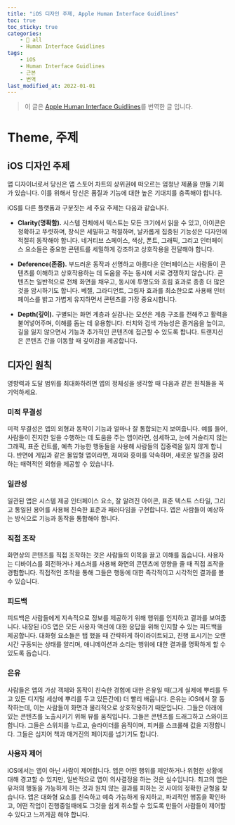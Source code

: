 ```yaml
---
title: "iOS 디자인 주제, Apple Human Interface Guidlines"
toc: true
toc_sticky: true
categories:
    - 📂 all
    - Human Interface Guidlines
tags:
    - iOS
    - Human Interface Guidlines
    - 근본
    - 번역
last_modified_at: 2022-01-01
---
```


> 이 글은 [Apple Human Interface Guidlines](https://developer.apple.com/design/human-interface-guidelines/ios/overview/themes/)를 번역한 글 입니다.

# Theme, 주제

## iOS 디자인 주제

앱 디자이너로서 당신은 앱 스토어 차트의 상위권에 떠오르는 엄청난 제품을 만들 기회가 있습니다. 이를 위해서 당신은 품질과 기능에 대한 높은 기대치를 충족해야 합니다.

iOS를 다른 플랫폼과 구분짓는 세 주요 주제는 다음과 같습니다.

- **Clarity(명확함).** 시스템 전체에서 텍스트는 모든 크기에서 읽을 수 있고, 아이콘은 정확하고 뚜렷하며, 장식은 세밀하고 적절하며, 날카롭게 집중된 기능성은 디자인에 적절히 동작해야 합니다. 네거티브 스페이스, 색상, 폰트, 그래픽, 그리고 인터페이스 요소들은 중요한 콘텐트를 세밀하게 강조하고 상호작용을 전달해야 합니다.

- **Deference(존중).** 부드러운 동작과 선명하고 아름다운 인터페이스는 사람들이 콘텐츠를 이해하고 상호작용하는 데 도움을 주는 동시에 서로 경쟁하지 않습니다. 콘텐츠는 일반적으로 전체 화면을 채우고, 동시에 투명도와 흐림 효과로 종종 더 많은 것을 암시하기도 합니다. 베젤, 그라디언트, 그림자 효과를 최소한으로 사용해 인터페이스를 밝고 가볍게 유지하면서 콘텐츠를 가장 중요시합니다.

- **Depth(깊이).** 구별되는 화면 계층과 실감나는 모션은 계층 구조를 전해주고 활력을 불어넣어주며, 이해를 돕는 데 유용합니다. 터치와 검색 가능성은 즐거움을 높이고, 길을 잃지 않으면서 기능과 추가적인 콘텐츠에 접근할 수 있도록 합니다. 트랜지션은 콘텐츠 간을 이동할 때 깊이감을 제공합니다.

## 디자인 원칙

영향력과 도달 범위를 최대화하려면 앱의 정체성을 생각할 때 다음과 같은 원칙들을 꼭 기억하세요.

### 미적 무결성

미적 무결성은 앱의 외형과 동작이 기능과 얼마나 잘 통합되는지 보여줍니다. 예를 들어, 사람들이 진지한 일을 수행하는 데 도움을 주는 앱이라면, 섬세하고, 눈에 거슬리지 않는 그래픽, 표준 컨트롤, 예측 가능한 행동들을 사용해 사람들의 집중력을 잃지 않게 합니다. 반면에 게임과 같은 몰입형 앱이라면, 재미와 흥미를 약속하며, 새로운 발견을 장려하는 매력적인 외형을 제공할 수 있습니다.

### 일관성

일관된 앱은 시스템 제공 인터페이스 요소, 잘 알려진 아이콘, 표준 텍스트 스타일, 그리고 통일된 용어를 사용해 친숙한 표준과 패러다임을 구현합니다. 앱은 사람들이 예상하는 방식으로 기능과 동작을 통합해야 합니다.

### 직접 조작

화면상의 콘텐츠를 직접 조작하는 것은 사람들의 이목을 끌고 이해를 돕습니다. 사용자는 디바이스를 회전하거나 제스처를 사용해 화면의 콘텐츠에 영향을 줄 때 직접 조작을 경험합니다. 직접적인 조작을 통해 그들은 행동에 대한 즉각적이고 시각적인 결과를 볼 수 있습니다.

### 피드백

피드백은 사람들에게 지속적으로 정보를 제공하기 위해 행위를 인지하고 결과를 보여줍니다. 내장된 iOS 앱은 모든 사용자 액션에 대한 응답을 위해 인지할 수 있는 피드백을 제공합니다. 대화형 요소들은 탭 했을 때 간략하게 하이라이트되고, 진행 표시기는 오랜 시간 구동되는 상태를 알리며, 애니메이션과 소리는 행위에 대한 결과를 명확하게 할 수 있도록 돕습니다.

### 은유

사람들은 앱의 가상 객체와 동작이 친숙한 경험에 대한 은유일 때(그게 실제에 뿌리를 두고 있든 디지털 세상에 뿌리를 두고 있든간에) 더 빨리 배웁니다. 은유는 iOS에서 잘 동작하는데, 이는 사람들이 화면과 물리적으로 상호작용하기 때문입니다. 그들은 아래에 있는 콘텐츠를 노출시키기 위해 뷰를 움직입니다. 그들은 콘텐츠를 드래그하고 스와이프합니다. 그들은 스위치를 누르고, 슬라이더를 움직이며, 피커를 스크롤해 값을 지정합니다. 그들은 심지어 책과 매거진의 페이지를 넘기기도 합니다.

### 사용자 제어

iOS에서는 앱이 아닌 사람이 제어합니다. 앱은 어떤 행위를 제안하거나 위험한 상황에 대해 경고할 수 있지만, 일반적으로 앱이 의사결정을 하는 것은 실수입니다. 최고의 앱은 유저의 행동을 가능하게 하는 것과 원치 않는 결과를 피하는 것 사이의 정확한 균형을 찾습니다. 앱은 대화형 요소를 친숙하고 예측 가능하게 유지하고, 파괴적인 행동을 확인하고, 어떤 작업이 진행중일때에도 그것을 쉽게 취소할 수 있도록 만들어 사람들이 제어할 수 있다고 느끼게끔 해야 합니다.